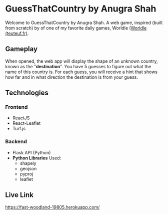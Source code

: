 # GuessThatCountry by Anugra Shah

Welcome to GuessThatCountry by Anugra Shah. A web game, inspired (built from scratch) by of one of my favorite daily games, Worldle ([Worldle (teuteuf.fr)](https://worldle.teuteuf.fr/).

## Gameplay
When opened, the web app will display the shape of an unknown country, known as the "**destination**". You have 5 guesses to figure out what the name of this country is. For each guess, you will receive a hint that shows how far and in what direction the destination is from your guess. 

## Technologies
### Frontend
- ReactJS
- React-Leaflet
- Turf.js

### Backend
- Flask API (Python)
- **Python Libraries** Used:
	- shapely
	- geojson
	- pyproj
	- leaflet

## Live Link

https://fast-woodland-19805.herokuapp.com/

